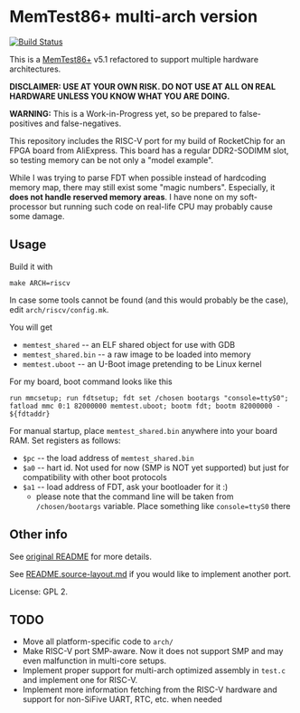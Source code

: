 # MemTest86+ multi-arch version

[![Build Status](https://travis-ci.org/atrosinenko/memtest86-plus-riscv.svg?branch=master)](https://travis-ci.org/atrosinenko/memtest86-plus-riscv)

This is a [MemTest86+](http://www.memtest.org/) v5.1 refactored to support multiple hardware architectures.

**DISCLAIMER: USE AT YOUR OWN RISK. DO NOT USE AT ALL ON REAL HARDWARE UNLESS YOU KNOW WHAT YOU ARE DOING.**

**WARNING:** This is a Work-in-Progress yet, so be prepared to false-positives and false-negatives.

This repository includes the RISC-V port for my build of RocketChip for an FPGA board from AliExpress.
This board has a regular DDR2-SODIMM slot, so testing memory can be not only a "model example".

While I was trying to parse FDT when possible instead of hardcoding memory map, there may still exist some "magic numbers".
Especially, it **does not handle reserved memory areas**. I have none on my soft-processor but running such code on real-life
CPU may probably cause some damage.

## Usage

Build it with

    make ARCH=riscv

In case some tools cannot be found (and this would probably be the case), edit `arch/riscv/config.mk`.

You will get 
* `memtest_shared` -- an ELF shared object for use with GDB
* `memtest_shared.bin` -- a raw image to be loaded into memory
* `memtest.uboot` -- an U-Boot image pretending to be Linux kernel

For my board, boot command looks like this

    run mmcsetup; run fdtsetup; fdt set /chosen bootargs "console=ttyS0"; fatload mmc 0:1 82000000 memtest.uboot; bootm fdt; bootm 82000000 - ${fdtaddr}

For manual startup, place `memtest_shared.bin` anywhere into your board RAM. Set registers as follows:
* `$pc` -- the load address of `memtest_shared.bin`
* `$a0` -- hart id. Not used for now (SMP is NOT yet supported) but just for compatibility with other boot protocols
* `$a1` -- load address of FDT, ask your bootloader for it :)
  * please note that the command line will be taken from `/chosen/bootargs` variable. Place something like `console=ttyS0` there

## Other info

See [original README](README) for more details.

See [README.source-layout.md](README.source-layout.md) if you would like to implement another port.

License: GPL 2.

## TODO

* Move all platform-specific code to `arch/`
* Make RISC-V port SMP-aware. Now it does not support SMP and may even malfunction in multi-core setups.
* Implement proper support for multi-arch optimized assembly in `test.c` and implement one for RISC-V.
* Implement more information fetching from the RISC-V hardware and support for non-SiFive UART, RTC, etc. when needed
